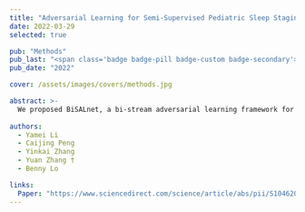 ```yaml
---
title: "Adversarial Learning for Semi-Supervised Pediatric Sleep Staging with Single EEG Channel"
date: 2022-03-29
selected: true

pub: "Methods"
pub_last: "<span class='badge badge-pill badge-custom badge-secondary'>Journal</span>"
pub_date: "2022"

cover: /assets/images/covers/methods.jpg

abstract: >-
  We proposed BiSALnet, a bi-stream adversarial learning framework for semi-supervised pediatric sleep staging, achieving competitive accuracy (0.80 on local pediatric data; 0.91 on Sleep-EDF) with limited labeled data.
  
authors:
  - Yamei Li
  - Caijing Peng
  - Yinkai Zhang
  - Yuan Zhang †
  - Benny Lo

links:
  Paper: "https://www.sciencedirect.com/science/article/abs/pii/S1046202322000809"
---
```


